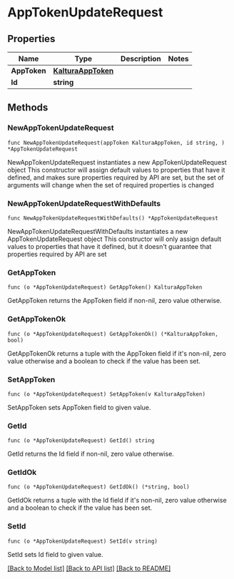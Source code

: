 # AppTokenUpdateRequest

## Properties

Name | Type | Description | Notes
------------ | ------------- | ------------- | -------------
**AppToken** | [**KalturaAppToken**](KalturaAppToken.md) |  | 
**Id** | **string** |  | 

## Methods

### NewAppTokenUpdateRequest

`func NewAppTokenUpdateRequest(appToken KalturaAppToken, id string, ) *AppTokenUpdateRequest`

NewAppTokenUpdateRequest instantiates a new AppTokenUpdateRequest object
This constructor will assign default values to properties that have it defined,
and makes sure properties required by API are set, but the set of arguments
will change when the set of required properties is changed

### NewAppTokenUpdateRequestWithDefaults

`func NewAppTokenUpdateRequestWithDefaults() *AppTokenUpdateRequest`

NewAppTokenUpdateRequestWithDefaults instantiates a new AppTokenUpdateRequest object
This constructor will only assign default values to properties that have it defined,
but it doesn't guarantee that properties required by API are set

### GetAppToken

`func (o *AppTokenUpdateRequest) GetAppToken() KalturaAppToken`

GetAppToken returns the AppToken field if non-nil, zero value otherwise.

### GetAppTokenOk

`func (o *AppTokenUpdateRequest) GetAppTokenOk() (*KalturaAppToken, bool)`

GetAppTokenOk returns a tuple with the AppToken field if it's non-nil, zero value otherwise
and a boolean to check if the value has been set.

### SetAppToken

`func (o *AppTokenUpdateRequest) SetAppToken(v KalturaAppToken)`

SetAppToken sets AppToken field to given value.


### GetId

`func (o *AppTokenUpdateRequest) GetId() string`

GetId returns the Id field if non-nil, zero value otherwise.

### GetIdOk

`func (o *AppTokenUpdateRequest) GetIdOk() (*string, bool)`

GetIdOk returns a tuple with the Id field if it's non-nil, zero value otherwise
and a boolean to check if the value has been set.

### SetId

`func (o *AppTokenUpdateRequest) SetId(v string)`

SetId sets Id field to given value.



[[Back to Model list]](../README.md#documentation-for-models) [[Back to API list]](../README.md#documentation-for-api-endpoints) [[Back to README]](../README.md)


